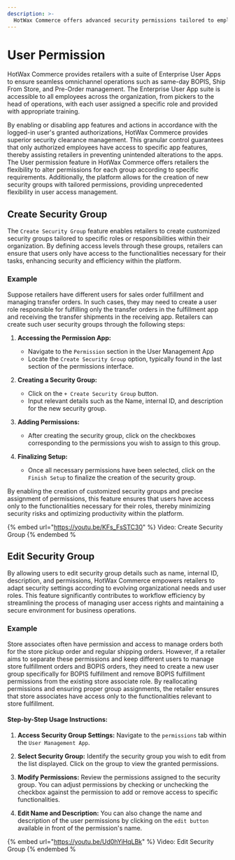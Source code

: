 ```yaml
---
description: >-
  HotWax Commerce offers advanced security permissions tailored to employee roles, ensuring operational integrity and preventing unauthorized actions across all Enterprise User Apps.
---
```


# User Permission

HotWax Commerce provides retailers with a suite of Enterprise User Apps to ensure seamless omnichannel operations such as same-day BOPIS, Ship From Store, and Pre-Order management. The Enterprise User App suite is accessible to all employees across the organization, from pickers to the head of operations, with each user assigned a specific role and provided with appropriate training.

By enabling or disabling app features and actions in accordance with the logged-in user's granted authorizations, HotWax Commerce provides superior security clearance management. This granular control guarantees that only authorized employees have access to specific app features, thereby assisting retailers in preventing unintended alterations to the apps. The User permission feature in HotWax Commerce offers retailers the flexibility to alter permissions for each group according to specific requirements. Additionally, the platform allows for the creation of new security groups with tailored permissions, providing unprecedented flexibility in user access management.

## Create Security Group

The `Create Security Group` feature enables retailers to create customized security groups tailored to specific roles or responsibilities within their organization. By defining access levels through these groups, retailers can ensure that users only have access to the functionalities necessary for their tasks, enhancing security and efficiency within the platform.

### Example

Suppose retailers have different users for sales order fulfillment and managing transfer orders. In such cases, they may need to create a user role responsible for fulfilling only the transfer orders in the fulfillment app and receiving the transfer shipments in the receiving app. Retailers can create such user security groups through the following steps:

1. **Accessing the Permission App:**
   - Navigate to the `Permission` section in the User Management App
   - Locate the `Create Security Group` option, typically found in the last section of the permissions interface.

2. **Creating a Security Group:**
   - Click on the `+ Create Security Group` button.
   - Input relevant details such as the Name, internal ID, and description for the new security group.

3. **Adding Permissions:**
   - After creating the security group, click on the checkboxes corresponding to the permissions you wish to assign to this group.

4. **Finalizing Setup:**
   - Once all necessary permissions have been selected, click on the `Finish Setup` to finalize the creation of the security group.

By enabling the creation of customized security groups and precise assignment of permissions, this feature ensures that users have access only to the functionalities necessary for their roles, thereby minimizing security risks and optimizing productivity within the platform.

{% embed url="https://youtu.be/KFs_FsSTC30" %}
Video: Create Security Group
{% endembed %

## Edit Security Group

By allowing users to edit security group details such as name, internal ID, description, and permissions, HotWax Commerce empowers retailers to adapt security settings according to evolving organizational needs and user roles. This feature significantly contributes to workflow efficiency by streamlining the process of managing user access rights and maintaining a secure environment for business operations.

### Example

Store associates often have permission and access to manage orders both for the store pickup order and regular shipping orders. However, if a retailer aims to separate these permissions and keep different users to manage store fulfillment orders and BOPIS orders, they need to create a new user group specifically for BOPIS fulfillment and remove BOPIS fulfillment permissions from the existing store associate role. By reallocating permissions and ensuring proper group assignments, the retailer ensures that store associates have access only to the functionalities relevant to store fulfillment.

#### Step-by-Step Usage Instructions:

1. **Access Security Group Settings:** Navigate to the `permissions` tab within the `User Management App`.
   
2. **Select Security Group:** Identify the security group you wish to edit from the list displayed. Click on the group to view the granted permissions.

3. **Modify Permissions:** Review the permissions assigned to the security group. You can adjust permissions by checking or unchecking the checkbox against the permission to add or remove access to specific functionalities.

4. **Edit Name and Description:** You can also change the name and description of the user permissions by clicking on the `edit button` available in front of the permission's name.

{% embed url="https://youtu.be/Ud0hYiHqLBk" %}
Video: Edit Security Group
{% endembed %
